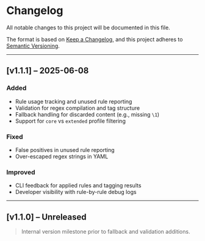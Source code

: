 # Changelog

All notable changes to this project will be documented in this file.

The format is based on [Keep a Changelog](https://keepachangelog.com/en/1.0.0/), and this project adheres to [Semantic Versioning](https://semver.org/).

---

## [v1.1.1] – 2025-06-08

### Added
- Rule usage tracking and unused rule reporting
- Validation for regex compilation and tag structure
- Fallback handling for discarded content (e.g., missing `\1`)
- Support for `core` vs `extended` profile filtering

### Fixed
- False positives in unused rule reporting
- Over-escaped regex strings in YAML

### Improved
- CLI feedback for applied rules and tagging results
- Developer visibility with rule-by-rule debug logs

---

## [v1.1.0] – Unreleased

> Internal version milestone prior to fallback and validation additions.
